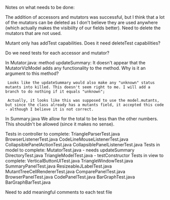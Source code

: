 Notes on what needs to be done:

The addition of accessors and mutators was successful, but I think that a lot of the mutators can be deleted as I don't believe they are used anywhere (which actually makes the visibiilty of our fields better). Need to delete the mutators that are not used.

Mutant only has addTest capabilities. Does it need deleteTest capabilities?

Do we need tests for each accessor and mutator?

In Mutator.java:
	 method updateSummary: It doesn't appear that the MutatorVizModel adds any functionality to the method. Why is it an argument to this method?

	 Looks like the updateSummary would also make any "unknown" status mutants into killed. This doesn't seem right to me. I will add a branch to do nothing if it equals "unknown";

	 Actually, it looks like this was supposed to use the model.mutants, but since the class already has a mutants field, it accepted this code - although I believe it is not correct.

In Summary.java
	We allow for the total to be less than the other numbers. This shouldn't be allowed (since it makes no sense).


Tests in controller to complete:
	TriangleParserTest.java
	BrowserListenerTest.java
	CodeLineMouseListenerTest.java
	CollapsiblePanelActionTest.java
	CollapsiblePanelListenerTest.java
Tests in model to complete:
	MutatorTest.java - needs updateSummary
	DirectoryTest.java
	TriangleModelTest.java - testConstructor
Tests in view to complete:
	VerticalButtonUITest.java
	TriangleWindowTest.java
	SummaryPanelTest.java
	ResizeableJLabelTest.java
	MutantTreeCellRendererTest.java
	ComparePanelTest.java
	BrowserPanelTest.java
	CodePanelTest.java
	BarGraphTest.java
	BarGraphBarTest.java

Need to add meaningful comments to each test file